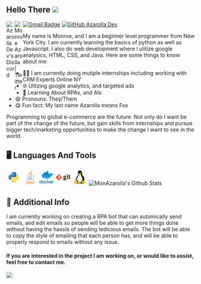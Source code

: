 <h2> Hello There <img src="https://user-images.githubusercontent.com/128243732/226128844-23856c6e-6f2f-43d5-8ab4-ff9ecc3bd83f.gif" width="40"></h2> 

  <img align="left" alt="Azarolla Dev's Discord" width="22px" src="https://raw.githubusercontent.com/peterthehan/peterthehan/master/assets/discord.svg" />
</a>
<a href="https://twitter.com/AzarollaDev">
  <img align="left" alt="Monroe Azarolla | Twitter" width="22px" src="https://raw.githubusercontent.com/peterthehan/peterthehan/master/assets/twitter.svg" />
</a>

[![Gmail Badge](https://img.shields.io/badge/-Gmail-c14438?style=flat&logo=Gmail&logoColor=white&link=mailto:monroeazarolla@gmail.com)](mailto:monroeazarolla@gmail.com)
[![GitHub Azarolla Dev](https://img.shields.io/github/followers/MonAzarolla?label=follow&style=social)](https://github.com/MonAzarolla)

My name is Monroe, and I am a beginner level programmer from New York City. I am currently learning the basics of python as well as Javascript. I also do web development where I ulitize google analysics, HTML, CSS, and Java. Here are some things to know about me: 

- 👨‍💻 I am currently doing mutiple internships including working with CRM Experts Online NY
- 🌐 Ulitzing google analytics, and targeted ads 
- 🤖 Learning About RPAs, and AIs 
- 😄 Pronouns: They/Them 
- 😋 Fun fact: My last name Azarolla means Fox 

Programming to global e-commerce are the future. Not only do I want be part of the change of the future, but gain skills from internships and pursue bigger tech/marketing opportunities to make the change I want to see in the world. 



<h2> 🖥️ Languages And Tools </h2> 
<code><img height="40" src="https://raw.githubusercontent.com/github/explore/80688e429a7d4ef2fca1e82350fe8e3517d3494d/topics/python/python.png"></code>    
<code><img height="40" src="https://raw.githubusercontent.com/github/explore/80688e429a7d4ef2fca1e82350fe8e3517d3494d/topics/java/java.png"></code>
<code><img height="40" src="https://raw.githubusercontent.com/github/explore/80688e429a7d4ef2fca1e82350fe8e3517d3494d/topics/docker/docker.png"></code>
<code><img height="40" src="https://raw.githubusercontent.com/github/explore/80688e429a7d4ef2fca1e82350fe8e3517d3494d/topics/git/git.png"></code>
<code><img height="40" src="https://raw.githubusercontent.com/github/explore/80688e429a7d4ef2fca1e82350fe8e3517d3494d/topics/linux/linux.png"></code>


<img align="center" src="https://github-readme-stats.vercel.app/api?username=MonAzarolla&include_all_commits=true&count_private=true&show_icons=true&line_height=40&title_color=7A7ADB&icon_color=2234AE&text_color=D3D3D3&bg_color=0,000000,130F40" alt="MonAzarolla's Github Stats">

<h2> 🤔 Additional Info </h2>

I am currently working on creating a RPA bot that can automically send emails, and edit emails so people will be able to get more things done without having the hassle of sending tedicious emails. The bot will be able to copy the style of emailing that each person has, and will be able to properly respond to emails without any issue. 

<h4> If you are interested in the project I am working on, or would like to assist, feel free to contact me. </h4><img src="https://media.giphy.com/media/WUlplcMpOCEmTGBtBW/giphy.gif" width="30"> 
</em></p> 
